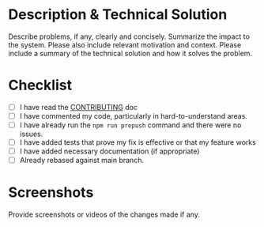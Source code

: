 # Description & Technical Solution

Describe problems, if any, clearly and concisely.
Summarize the impact to the system.
Please also include relevant motivation and context.
Please include a summary of the technical solution and how it solves the problem.

# Checklist

- [ ] I have read the [CONTRIBUTING](../CONTRIBUTING.md) doc
- [ ] I have commented my code, particularly in hard-to-understand areas.
- [ ] I have already run the `npm run prepush` command and there were no issues.
- [ ] I have added tests that prove my fix is effective or that my feature works
- [ ] I have added necessary documentation (if appropriate)
- [ ] Already rebased against main branch.

# Screenshots

Provide screenshots or videos of the changes made if any.
